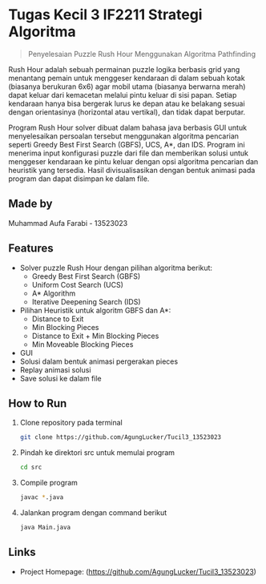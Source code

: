 
# Tugas Kecil 3 IF2211 Strategi Algoritma
> Penyelesaian Puzzle Rush Hour Menggunakan Algoritma Pathfinding

Rush Hour adalah sebuah permainan puzzle logika berbasis grid yang menantang pemain untuk menggeser kendaraan di dalam sebuah kotak (biasanya berukuran 6x6) agar mobil utama (biasanya berwarna merah) dapat keluar dari kemacetan melalui pintu keluar di sisi papan. Setiap kendaraan hanya bisa bergerak lurus ke depan atau ke belakang sesuai dengan orientasinya (horizontal atau vertikal), dan tidak dapat berputar.

Program Rush Hour solver dibuat dalam bahasa java berbasis GUI untuk menyelesaikan persoalan tersebut menggunakan algoritma pencarian seperti Greedy Best First Search (GBFS), UCS, A*, dan IDS. Program ini menerima input konfigurasi puzzle dari file dan memberikan solusi untuk menggeser kendaraan ke pintu keluar dengan opsi algoritma pencarian dan heuristik yang tersedia. Hasil divisualisasikan dengan bentuk animasi pada program dan dapat disimpan ke dalam file.

## Made by
Muhammad Aufa Farabi - 13523023

## Features
* Solver puzzle Rush Hour dengan pilihan algoritma berikut:
  - Greedy Best First Search (GBFS)
  - Uniform Cost Search (UCS)
  - A* Algorithm
  - Iterative Deepening Search (IDS)    
* Pilihan Heuristik untuk algoritm GBFS dan A*:
  - Distance to Exit
  - Min Blocking Pieces
  - Distance to Exit + Min Blocking Pieces
  - Min Moveable Blocking Pieces 
* GUI
* Solusi dalam bentuk animasi pergerakan pieces
* Replay animasi solusi
* Save solusi ke dalam file

## How to Run
1. Clone repository pada terminal
   ```sh
   git clone https://github.com/AgungLucker/Tucil3_13523023
   ```
2. Pindah ke direktori src untuk memulai program
    ```sh
    cd src
    ```
2. Compile program 
    ```sh
    javac *.java
    ```
3. Jalankan program dengan command berikut
    ```sh
    java Main.java 
    ```

## Links
- Project Homepage:
(https://github.com/AgungLucker/Tucil3_13523023)

